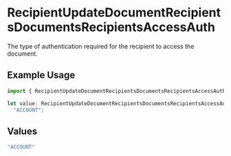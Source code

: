 # RecipientUpdateDocumentRecipientsDocumentsRecipientsAccessAuth

The type of authentication required for the recipient to access the document.

## Example Usage

```typescript
import { RecipientUpdateDocumentRecipientsDocumentsRecipientsAccessAuth } from "@documenso/sdk-typescript/models/operations";

let value: RecipientUpdateDocumentRecipientsDocumentsRecipientsAccessAuth =
  "ACCOUNT";
```

## Values

```typescript
"ACCOUNT"
```